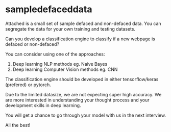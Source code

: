 # sampledefaceddata
Attached is a small set of sample defaced and non-defaced data.  You can segregate the data for your own training and testing datasets.  

Can you develop a classification engine to classify if a new webpage is defaced or non-defaced?   

You can consider using one of the approaches:
1. Deep learning NLP methods eg. Naive Bayes
2. Deep learning Computer Vision methods eg. CNN

The classification engine should be developed in either tensorflow/keras (prefered) or pytorch.  

Due to the limited datasize, we are not expecting super high accuracy.  We are more interested in understanding your thought process and your development skills in deep learning.  

You will get a chance to go through your model with us in the next interview.  

All the best!  
